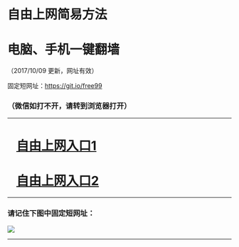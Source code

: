 ﻿# 自由上网简易方法

# 电脑、手机一键翻墙

（2017/10/09 更新，网址有效）

固定短网址：https://git.io/free99

### （微信如打不开，请转到浏览器打开）


***





# &nbsp;&nbsp; <a href="http://ft145524968.fwq-tz-1001.info/fwqtz01.html?t=10090017202 " target="_blank">自由上网入口1</a>
# &nbsp;&nbsp; <a href="http://ft1236031044.fwq-tz-1002.info/fwqtz02.html?t=10090012998 " target="_blank">自由上网入口2</a>
***

### 请记住下图中固定短网址：

<img src="https://s3-us-west-2.amazonaws.com/fwq-1001/yjfq-20170905okok.png" /> 


***

